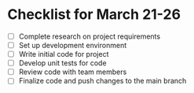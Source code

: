# Checklist for March 21-26

- [ ] Complete research on project requirements
- [ ] Set up development environment
- [ ] Write initial code for project
- [ ] Develop unit tests for code
- [ ] Review code with team members
- [ ] Finalize code and push changes to the main branch
